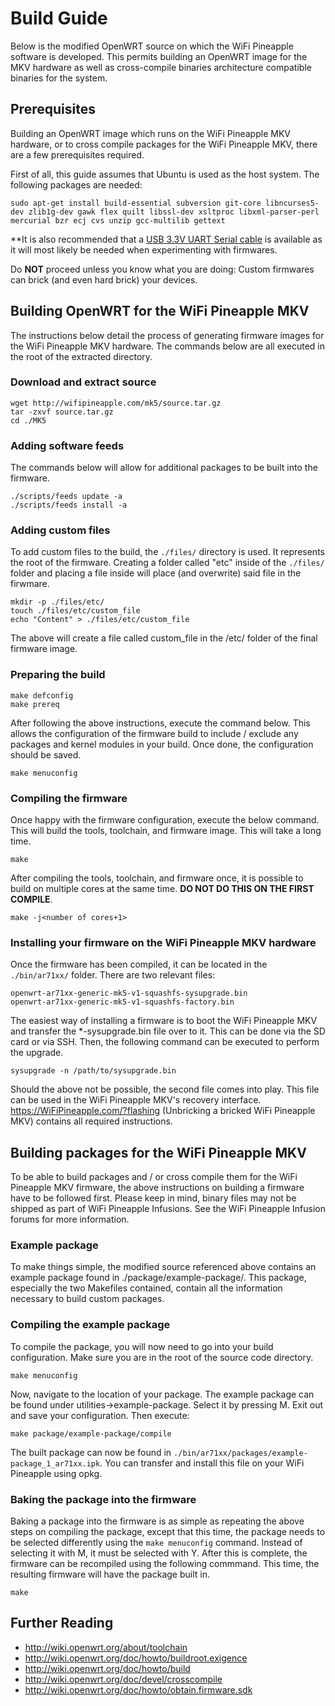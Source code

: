 # Build Guide

Below is the modified OpenWRT source on which the WiFi Pineapple software is developed. This permits building an OpenWRT image for the MKV hardware as well as cross-compile binaries architecture compatible binaries for the system.

## Prerequisites

Building an OpenWRT image which runs on the WiFi Pineapple MKV hardware, or to cross compile packages for the WiFi Pineapple MKV, there are a few prerequisites required.

First of all, this guide assumes that Ubuntu is used as the host system. The following packages are needed:

```
sudo apt-get install build-essential subversion git-core libncurses5-dev zlib1g-dev gawk flex quilt libssl-dev xsltproc libxml-parser-perl mercurial bzr ecj cvs unzip gcc-multilib gettext
```

**It is also recommended that a [USB 3.3V UART Serial cable](https://hakshop.myshopify.com/collections/accessory/products/serial-ttl-cable) is available as it will most likely be needed when experimenting with firmwares.

Do **NOT** proceed unless you know what you are doing: Custom firmwares can brick (and even hard brick) your devices.


## Building OpenWRT for the WiFi Pineapple MKV

The instructions below detail the process of generating firmware images for the WiFi Pineapple MKV hardware. The commands below are all executed in the root of the extracted directory.

### Download and extract source

```
wget http://wifipineapple.com/mk5/source.tar.gz
tar -zxvf source.tar.gz
cd ./MK5
```

### Adding software feeds

The commands below will allow for additional packages to be built into the firmware.

```
./scripts/feeds update -a
./scripts/feeds install -a
```

### Adding custom files

To add custom files to the build, the `./files/` directory is used. It represents the root of the firmware. Creating a folder called "etc" inside of the `./files/` folder and placing a file inside will place (and overwrite) said file in the firwmare.

```
mkdir -p ./files/etc/
touch ./files/etc/custom_file
echo "Content" > ./files/etc/custom_file
```

The above will create a file called custom_file in the /etc/ folder of the final firmware image.

### Preparing the build

```
make defconfig
make prereq
```

After following the above instructions, execute the command below. This allows the configuration of the firmware build to include / exclude any packages and kernel modules in your build. Once done, the configuration should be saved.

```
make menuconfig
```

### Compiling the firmware
Once happy with the firmware configuration, execute the below command. This will build the tools, toolchain, and firmware image. This will take a long time.

```
make
```

After compiling the tools, toolchain, and firmware once, it is possible to build on multiple cores at the same time. **DO NOT DO THIS ON THE FIRST COMPILE**.

```
make -j<number of cores+1>
```

### Installing your firmware on the WiFi Pineapple MKV hardware

Once the firmware has been compiled, it can be located in the `./bin/ar71xx/` folder. There are two relevant files:

```
openwrt-ar71xx-generic-mk5-v1-squashfs-sysupgrade.bin
openwrt-ar71xx-generic-mk5-v1-squashfs-factory.bin
```

The easiest way of installing a firmware is to boot the WiFi Pineapple MKV and transfer the *-sysupgrade.bin file over to it. This can be done via the SD card or via SSH. Then, the following command can be executed to perform the upgrade.

```
sysupgrade -n /path/to/sysupgrade.bin
```

Should the above not be possible, the second file comes into play. This file can be used in the WiFi Pineapple MKV's recovery interface. https://WiFiPineapple.com/?flashing (Unbricking a bricked WiFi Pineapple MKV) contains all required instructions.


## Building packages for the WiFi Pineapple MKV

To be able to build packages and / or cross compile them for the WiFi Pineapple MKV firmware, the above instructions on building a firmware have to be followed first. Please keep in mind, binary files may not be shipped as part of WiFi Pineapple Infusions. See the WiFi Pineapple Infusion forums for more information.

### Example package

To make things simple, the modified source referenced above contains an example package found in ./package/example-package/. This package, especially the two Makefiles contained, contain all the information necessary to build custom packages.

### Compiling the example package
To compile the package, you will now need to go into your build configuration. Make sure you are in the root of the source code directory.

```
make menuconfig
```

Now, navigate to the location of your package. The example package can be found under utilities->example-package. Select it by pressing M. Exit out and save your configuration. Then execute:

```
make package/example-package/compile
```

The built package can now be found in `./bin/ar71xx/packages/example-package_1_ar71xx.ipk`. You can transfer and install this file on your WiFi Pineapple using opkg.

### Baking the package into the firmware

Baking a package into the firmware is as simple as repeating the above steps on compiling the package, except that this time, the package needs to be selected differently using the `make menuconfig` command. Instead of selecting it with M, it must be selected with Y. After this is complete, the firmware can be recompiled using the following commmand. This time, the resulting firmware will have the package built in.

```
make
```

## Further Reading

+ http://wiki.openwrt.org/about/toolchain
+ http://wiki.openwrt.org/doc/howto/buildroot.exigence
+ http://wiki.openwrt.org/doc/howto/build
+ http://wiki.openwrt.org/doc/devel/crosscompile
+ http://wiki.openwrt.org/doc/howto/obtain.firmware.sdk
